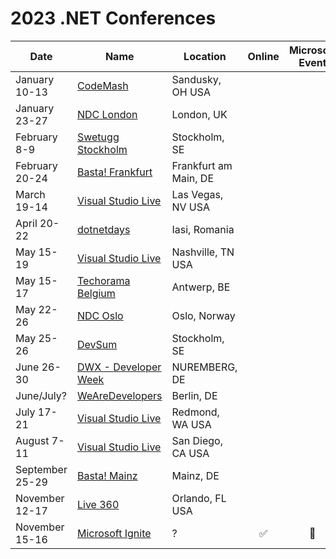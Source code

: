 # 2023 .NET Conferences

| Date               | Name                       | Location             | Online | Microsoft Event |
|--------------------|----------------------------|----------------------|:------:|:-----:|
| January 10-13      | [CodeMash](https://www.codemash.org/)| Sandusky, OH USA|||
| January 23-27      | [NDC London](https://ndclondon.com/)| London, UK |||
| February 8-9       | [Swetugg Stockholm](https://swetugg.se/sthlm-2023)| Stockholm, SE|||
| February 20-24     | [Basta! Frankfurt](https://basta.net/frankfurt/)| Frankfurt am Main, DE|||
| March 19-14        | [Visual Studio Live](https://vslive.com/events/las-vegas-2023/home.aspx)|Las Vegas, NV USA|||
| April 20-22        | [dotnetdays](https://dotnetdays.ro/)| Iasi, Romania |||
| May 15-19          | [Visual Studio Live](https://vslive.com/events/nashville-2023/home.aspx)|Nashville, TN USA|||
| May 15-17          | [Techorama Belgium](https://techorama.be/)|Antwerp, BE|||
| May 22-26          | [NDC Oslo](https://ndcoslo.com/)| Oslo, Norway |||
| May 25-26          | [DevSum](https://www.devsum.se)|Stockholm, SE|||
| June 26-30         | [DWX - Developer Week](https://www.developer-week.de/)|NUREMBERG, DE|||
| June/July?         | [WeAreDevelopers](https://www.wearedevelopers.com/world-congress)|Berlin, DE|||
| July 17-21         | [Visual Studio Live](https://vslive.com/events/microsofthq-2023/home.aspx)|Redmond, WA USA|||
| August 7-11        | [Visual Studio Live](https://vslive.com/events/san-diego-2023/home.aspx)|San Diego, CA USA|||
| September 25-29    | [Basta! Mainz](https://basta.net/mainz/)| Mainz, DE|||
| November 12-17     | [Live 360](https://live360events.com/Home.aspx)|Orlando, FL USA|||
| November 15-16     | [Microsoft Ignite](https://ignite.microsoft.com)|?|✅|🎉|
